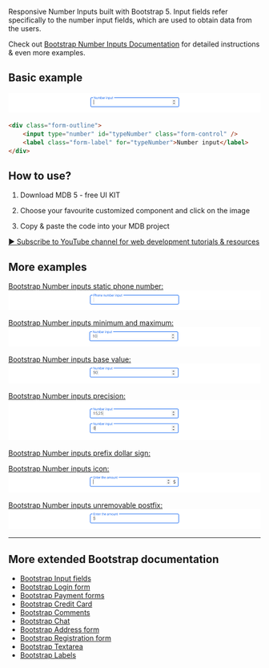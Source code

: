 
Responsive Number Inputs built with Bootstrap 5. Input fields refer specifically to the number input fields, which are used to obtain data from the users.

Check out [Bootstrap Number Inputs Documentation](https://mdbootstrap.com/docs/standard/extended/number-Inputs) for detailed instructions & even more examples.

## Basic example

![Bootstrap 5 Number inputs](/assets/basic-example.png)

```html
<div class="form-outline">
    <input type="number" id="typeNumber" class="form-control" />
    <label class="form-label" for="typeNumber">Number input</label>
</div>
```


## How to use?

1. Download MDB 5 - free UI KIT

2. Choose your favourite customized component and click on the image

3. Copy & paste the code into your MDB project

[▶️ Subscribe to YouTube channel for web development tutorials & resources](https://www.youtube.com/MDBootstrap?sub_confirmation=1)

## More examples

[Bootstrap Number inputs static phone number:
![Bootstrap 5 Number Inputss](/assets/phone-number.png)](https://mdbootstrap.com/docs/standard/extended/number-inputs/#section-phone-numer)

[Bootstrap Number inputs minimum and maximum:
![Bootstrap 5 Number Inputs](/assets/minimum-and-maximum.png)](https://mdbootstrap.com/docs/standard/extended/number-inputs/#section-minimum-and-maximum)

[Bootstrap Number inputs base value:
![Bootstrap 5 Number Inputs](/assets/base-value.png)](https://mdbootstrap.com/docs/standard/extended/number-inputs/#section-base-value)

[Bootstrap Number inputs precision:
![Bootstrap 5 Number Inputs](/assets/precision.png)](https://mdbootstrap.com/docs/standard/extended/number-inputs/#section-precision)

[Bootstrap Number inputs prefix dollar sign:
](https://mdbootstrap.com/docs/standard/extended/number-inputs/#section-prefix-dollar-sign)

[Bootstrap Number inputs icon:
![Bootstrap 5 Number Inputs](/assets/icon.png)](https://mdbootstrap.com/docs/standard/extended/number-inputs/#subsection-icon)

[Bootstrap Number inputs unremovable postfix:
![Bootstrap 5 Number Inputs](/assets/unremovable-postfix.png)](https://mdbootstrap.com/docs/standard/extended/number-inputs/#subsection-unremovable-sign)

___

## More extended Bootstrap documentation

<ul>
<li><a href="https://mdbootstrap.com/docs/standard/forms/input-fields">Bootstrap Input fields</a></li>
<li><a href="https://mdbootstrap.com/docs/standard/extended/login/">Bootstrap Login form</a></li>
<li><a href="https://mdbootstrap.com/docs/standard/extended/payment-forms/">Bootstrap Payment forms</a></li>
<li><a href="https://mdbootstrap.com/docs/standard/extended/credit-card/">Bootstrap Credit Card</a></li>
<li><a href="https://mdbootstrap.com/docs/standard/extended/comments/">Bootstrap Comments</a></li>
<li><a href="https://mdbootstrap.com/docs/standard/extended/chat/">Bootstrap Chat</a></li>
<li><a href="https://mdbootstrap.com/docs/standard/bootstrap-address-form/">Bootstrap Address form</a></li>
<li><a href="https://mdbootstrap.com/docs/standard/extended/registration/">Bootstrap Registration form</a></li>
<li><a href="https://mdbootstrap.com/docs/standard/extended/textarea/">Bootstrap Textarea</a></li>
<li><a href="https://mdbootstrap.com/docs/standard/extended/labels/">Bootstrap Labels</a></li>
</ul>
